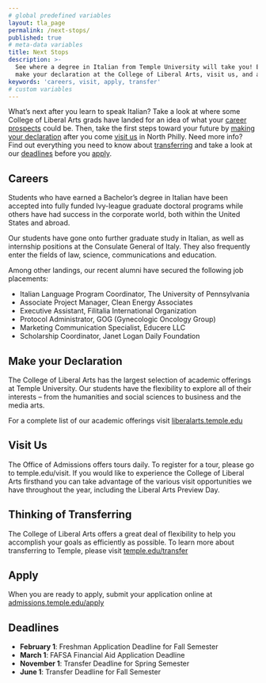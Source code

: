 ```yaml
---
# global predefined variables
layout: tla_page
permalink: /next-stops/
published: true
# meta-data variables
title: Next Stops
description: >-
  See where a degree in Italian from Temple University will take you! Explore your career prospects,
  make your declaration at the College of Liberal Arts, visit us, and apply!
keywords: 'careers, visit, apply, transfer'
# custom variables
---
```

What’s next after you learn to speak Italian? Take a look at where some College of Liberal Arts grads have landed for an idea of what your [career prospects](#careers) could be. Then, take the first steps toward your future by [making your declaration](#make-your-declaration) after you come [visit us](#visit-us) in North Philly. Need more info? Find out everything you need to know about [transferring](#thinking-of-transferring) and take a look at our [deadlines](#deadlines) before you [apply](#apply).

## Careers
Students who have earned a Bachelor’s degree in Italian have been accepted into fully funded Ivy-league graduate doctoral programs while others have had success in the corporate world, both within the United States and abroad.

Our students have gone onto further graduate study in  Italian, as well as internship positions at the Consulate General of Italy. They also frequently enter the fields of law, science, communications and education.

Among other landings, our recent alumni have secured the following job placements:

- Italian Language Program Coordinator, The University of Pennsylvania
- Associate Project Manager, Clean Energy Associates
- Executive Assistant, Filitalia International Organization
- Protocol Administrator, GOG (Gynecologic Oncology Group)
- Marketing Communication Specialist, Educere LLC
- Scholarship Coordinator, Janet Logan Daily Foundation

## Make your Declaration
The College of Liberal Arts has the largest selection of  academic offerings at Temple University. Our students have the flexibility to explore all of their interests – from the humanities and social sciences to business and the media arts.   

For a complete list of our academic offerings visit [liberalarts.temple.edu](liberalarts.temple.edu)

## Visit Us
The Office of Admissions offers tours daily. To register for a tour, please go to temple.edu/visit. If you would like to experience the College of Liberal Arts firsthand you can take advantage of the various visit  opportunities we have throughout the year, including the Liberal Arts Preview Day.  

## Thinking of Transferring
The College of Liberal Arts offers a great deal of flexibility to help you accomplish your goals as efficiently as possible.   To learn more about transferring to Temple, please visit [temple.edu/transfer](temple.edu/transfer)

## Apply
When you are ready to apply, submit your application online at [admissions.temple.edu/apply](http://admissions.temple.edu/apply)

## Deadlines

- **February 1**: Freshman Application Deadline for Fall Semester
- **March 1**: FAFSA Financial Aid Application Deadline
- **November 1**: Transfer Deadline for Spring Semester
- **June 1**: Transfer Deadline for Fall Semester
